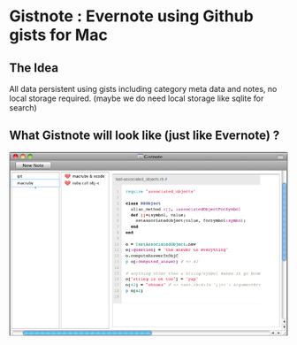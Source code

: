 # Gistnote : Evernote using Github gists for Mac

## The Idea

All data persistent using gists including category meta data and notes, no local storage required. (maybe we do need local storage like sqlite for search)

## What Gistnote will look like (just like Evernote) ? 

![Gistnote](https://github.com/stonegao/gistnote/raw/master/doc/images/gistnote-mock.png)
